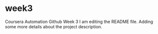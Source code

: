 # week3
Coursera Automation Github Week 3
I am editing the README file. Adding some more details about the project description.
